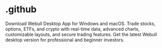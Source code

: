 # .github
Download Webull Desktop App for Windows and macOS. Trade stocks, options, ETFs, and crypto with real-time data, advanced charts, customizable layouts, and secure trading features. Get the latest Webull desktop version for professional and beginner investors.
